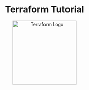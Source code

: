 <h1 align="center">Terraform Tutorial</h1>

<p align="center">
  <img src="https://www.vectorlogo.zone/logos/terraformio/terraformio-icon.svg" alt="Terraform Logo" width="200"/>
</p>
